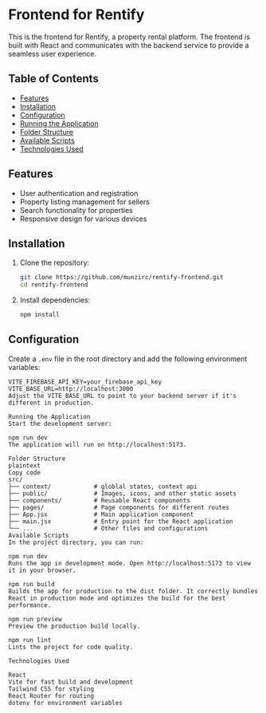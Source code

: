 # Frontend for Rentify

This is the frontend for Rentify, a property rental platform. The frontend is built with React and communicates with the backend service to provide a seamless user experience.

## Table of Contents

- [Features](#features)
- [Installation](#installation)
- [Configuration](#configuration)
- [Running the Application](#running-the-application)
- [Folder Structure](#folder-structure)
- [Available Scripts](#available-scripts)
- [Technologies Used](#technologies-used)

## Features

- User authentication and registration
- Property listing management for sellers
- Search functionality for properties
- Responsive design for various devices

## Installation

1. Clone the repository:
    ```bash
    git clone https://github.com/munzirc/rentify-frontend.git
    cd rentify-frontend
    ```

2. Install dependencies:
    ```bash
    npm install
    ```

## Configuration

Create a `.env` file in the root directory and add the following environment variables:

```plaintext
VITE_FIREBASE_API_KEY=your_firebase_api_key
VITE_BASE_URL=http://localhost:3000
Adjust the VITE_BASE_URL to point to your backend server if it's different in production.

Running the Application
Start the development server:

npm run dev
The application will run on http://localhost:5173.

Folder Structure
plaintext
Copy code
src/
├── context/            # globlal states, context api
├── public/             # Images, icons, and other static assets
├── components/         # Reusable React components
├── pages/              # Page components for different routes
├── App.jsx             # Main application component
├── main.jsx            # Entry point for the React application
└── ...                 # Other files and configurations
Available Scripts
In the project directory, you can run:

npm run dev
Runs the app in development mode. Open http://localhost:5173 to view it in your browser.

npm run build
Builds the app for production to the dist folder. It correctly bundles React in production mode and optimizes the build for the best performance.

npm run preview
Preview the production build locally.

npm run lint
Lints the project for code quality.

Technologies Used

React
Vite for fast build and development
Tailwind CSS for styling
React Router for routing
dotenv for environment variables